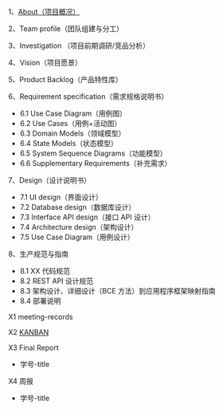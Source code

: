1、[About（项目概况）](/about)

2、Team profile（团队组建与分工）

3、Investigation （项目前期调研/竞品分析）

4、Vision（项目愿景）

5、Product Backlog（产品特性库）

6、Requirement specification（需求规格说明书）

- 6.1 Use Case Diagram（用例图）
- 6.2 Use Cases（用例+活动图）
- 6.3 Domain Models（领域模型）
- 6.4 State Models（状态模型）
- 6.5 System Sequence Diagrams（功能模型）
- 6.6 Supplementary Requirements（补充需求）

7、Design（设计说明书）

- 7.1 UI design（界面设计）
- 7.2 Database design（数据库设计）
- 7.3 Interface API design（接口 API 设计）
- 7.4 Architecture design（架构设计）
- 7.5 Use Case Diagram（用例设计）

8、生产规范与指南

- 8.1 XX 代码规范
- 8.2 REST API 设计规范
- 8.3 架构设计、详细设计（BCE 方法）到应用程序框架映射指南
- 8.4 部署说明

X1 meeting-records

X2 [KANBAN](https://github.com/orgs/surplus-youyu/projects/1)

X3 Final Report

- 学号-title

X4 周报

- 学号-title
